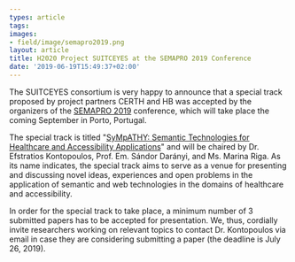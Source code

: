 ```yaml
---
types: article
tags:
images: 
- field/image/semapro2019.png
layout: article
title: H2020 Project SUITCEYES at the SEMAPRO 2019 Conference
date: '2019-06-19T15:49:37+02:00'
---
```

<p>The SUITCEYES consortium is very happy to announce that a special track proposed by project partners CERTH and HB was accepted by the organizers of the <a target="_blank" href=https://www.iaria.org/conferences2019/SEMAPRO19.html>SEMAPRO 2019</a> conference, which will take place the coming September in Porto, Portugal.

<p>The special track is titled "<a target="_blank" href=https://www.iaria.org/conferences2019/filesSEMAPRO19/SyMpATHY.pdf>SyMpATHY: Semantic Technologies for Healthcare and Accessibility Applications</a>" and will be chaired by Dr. Efstratios Kontopoulos, Prof. Em. Sándor Darányi, and Ms. Marina Riga. As its name indicates, the special track aims to serve as a venue for presenting and discussing novel ideas, experiences and open problems in the application of semantic and web technologies in the domains of healthcare and accessibility.

<p>In order for the special track to take place, a minimum number of 3 submitted papers has to be accepted for presentation. We, thus, cordially invite researchers working on relevant topics to contact Dr. Kontopoulos via email in case they are considering submitting a paper (the deadline is July 26, 2019).
